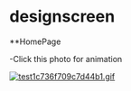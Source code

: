 # designscreen

**HomePage


-Click this photo for animation

<a href="https://gifyu.com/image/SMrBp"><img src="https://s7.gifyu.com/images/test1c736f709c7d44b1.th.gif" alt="test1c736f709c7d44b1.gif" border="0" /></a>
